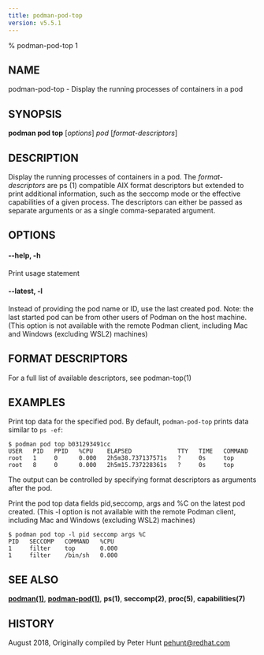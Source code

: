 ```yaml
---
title: podman-pod-top
version: v5.5.1
---
```


% podman-pod-top 1

## NAME
podman\-pod\-top - Display the running processes of containers in a pod

## SYNOPSIS
**podman pod top** [*options*] *pod* [*format-descriptors*]

## DESCRIPTION
Display the running processes of containers in a pod. The *format-descriptors* are ps (1) compatible AIX format
descriptors but extended to print additional information, such as the seccomp mode or the effective capabilities
of a given process. The descriptors can either be passed as separate arguments or as a single comma-separated argument.

## OPTIONS

#### **--help**, **-h**

  Print usage statement


[//]: # (BEGIN included file options/latest.md)
#### **--latest**, **-l**

Instead of providing the pod name or ID, use the last created pod.
Note: the last started pod can be from other users of Podman on the host machine.
(This option is not available with the remote Podman client, including Mac and Windows
(excluding WSL2) machines)

[//]: # (END   included file options/latest.md)

## FORMAT DESCRIPTORS

For a full list of available descriptors, see podman-top(1)

## EXAMPLES

Print top data for the specified pod.
By default, `podman-pod-top` prints data similar to `ps -ef`:
```
$ podman pod top b031293491cc
USER   PID   PPID   %CPU    ELAPSED             TTY   TIME   COMMAND
root   1     0      0.000   2h5m38.737137571s   ?     0s     top
root   8     0      0.000   2h5m15.737228361s   ?     0s     top
```

The output can be controlled by specifying format descriptors as arguments after the pod.

Print the pod top data fields pid,seccomp, args and %C on the latest pod created. (This -l option is not available with the remote Podman client, including Mac and Windows (excluding WSL2) machines)
```
$ podman pod top -l pid seccomp args %C
PID   SECCOMP   COMMAND   %CPU
1     filter    top       0.000
1     filter    /bin/sh   0.000
```

## SEE ALSO
**[podman(1)](podman.1.md)**, **[podman-pod(1)](podman-pod.1.md)**, **ps(1)**, **seccomp(2)**, **proc(5)**, **capabilities(7)**

## HISTORY
August 2018, Originally compiled by Peter Hunt <pehunt@redhat.com>
